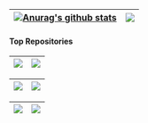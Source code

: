 | <a href="https://github.com/anuraghazra/github-readme-stats"><img align="center" src="https://github-readme-stats.vercel.app/api?username=peihua8858&hide=contribs,prs&show_icons=true&include_all_commits=true&theme=buefy&hide_border=true" alt="Anurag's github stats" /></a> | <a href="https://github.com/peihua8858/github-readme-stats"><img align="center" src="https://github-readme-stats.vercel.app/api/top-langs/?username=peihua8858&layout=compact&theme=buefy&hide_border=true" /></a> |
| ------------- | ------------- |
#### Top Repositories

| <a href="https://github.com/peihua8858/AndroidStringsPlugin" target="_blank"><img align="center" src="https://github-readme-stats.vercel.app/api/pin/?username=peihua8858&repo=AndroidStringsPlugin&theme=buefy"/></a> |<a href="https://github.com/peihua8858/kotlinCommonUtils" target="_blank"><img align="center" src="https://github-readme-stats.vercel.app/api/pin/?username=peihua8858&repo=kotlinCommonUtils&theme=buefy"/></a> |
| ------------- | ------------- |

| <a href="https://github.com/peihua8858/ViewPager2" target="_blank"><img align="center" src="https://github-readme-stats.vercel.app/api/pin/?username=peihua8858&repo=ViewPager2&theme=buefy"/></a> | <a href="https://github.com/peihua8858/PictureSelector" target="_blank"><img align="center" src="https://github-readme-stats.vercel.app/api/pin/?username=peihua8858&repo=PictureSelector&theme=buefy" /></a> |
| ------------- | ------------- |

| <a href="https://github.com/peihua8858/MaterialTextInputLayout" target="_blank"><img align="center" src="https://github-readme-stats.vercel.app/api/pin/?username=peihua8858&repo=MaterialTextInputLayout&theme=buefy"/></a>  | <a href="https://github.com/peihua8858/MultiStateView" target="_blank"><img align="center" src="https://github-readme-stats.vercel.app/api/pin/?username=peihua8858&repo=MultiStateView&theme=buefy"/></a> | 
| ------------- | ------------- |

